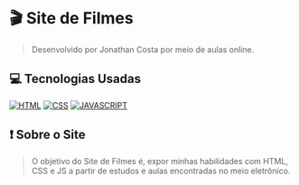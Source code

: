 # 🎬 Site de Filmes
> Desenvolvido por Jonathan Costa  por meio de aulas online.
## 💻 Tecnologias Usadas

[![HTML](https://img.shields.io/badge/HTML5-E34F26?style=for-the-badge&logo=html5&logoColor=white)](#)
[![CSS](https://img.shields.io/badge/CSS3-1572B6?style=for-the-badge&logo=css3&logoColor=white)](#)
[![JAVASCRIPT](https://img.shields.io/badge/JavaScript-323330?style=for-the-badge&logo=javascript&logoColor=F7DF1E)](#)


## ❗ Sobre o Site
> O objetivo do Site de Filmes é, expor minhas habilidades com HTML, CSS e JS a partir de estudos e aulas encontradas no meio eletrônico.
